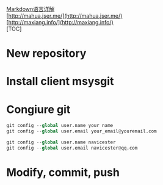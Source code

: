 [Markdown语言详解](http://www.kuqin.com/shuoit/20141125/343459.html)  
[http://mahua.jser.me/](http://mahua.jser.me/)  
[http://maxiang.info/](http://maxiang.info/)  
[TOC]
# New repository

# Install client msysgit

# Congiure git

``` python
git config --global user.name your name
git config --global user.email your_email@youremail.com

git config --global user.name navicester
git config --global user.email navicester@qq.com
```

# Modify, commit, push

